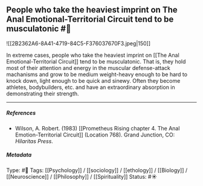 ## People who take the heaviest imprint on The Anal Emotional-Territorial Circuit tend to be musculatonic  #🧠 

![[2B2362A6-8A41-4719-84C5-F376037670F3.jpeg|150]]

In extreme cases, people who take the heaviest imprint on [[The Anal Emotional-Territorial Circuit]] tend to be musculatonic. That is, they hold most of their attention and energy in the muscular defense-attack machanisms and grow to be medium weight-heavy enough to be hard to knock down, light enough to be quick and sinewy. Often they become athletes, bodybuilders, etc. and have an extraordinary absorption in demonstrating their strength.

___

##### References

- Wilson, A. Robert. (1983) [[Prometheus Rising chapter 4. The Anal Emotion-Territorial Circuit]] (Location 768). Grand Junction, CO: _Hilaritas Press_.

##### Metadata

Type: #🔴 
Tags: [[Psychology]] / [[sociology]] / [[ethology]] / [[Biology]] / [[Neuroscience]] / [[Philosophy]] / [[Spirituality]] 
Status: #☀️ 